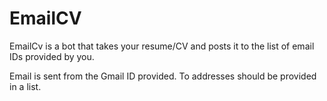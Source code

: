 # EmailCV
EmailCv is a bot that takes your resume/CV and posts it to the list of email IDs provided by you.

Email is sent from the Gmail ID provided. 
To addresses should be provided in a list.

